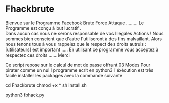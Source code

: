 # Fhackbrute
Bienvue sur le Programme Facebook Brute Force Attaque  ......... Le Programme est conçu à but lucratif .  
Dans aucun cas nous ne serons responsable de vos Illégales Actions ! Nous sommes bien conscient que d'autre l'utiliseront à des fins malvaillant. 
Alors nous tenons tous à vous rappelez que le respect des droits autruis : [utilisateurs] est important ..... 
En utilisant ce programme vous acceptez à respectez ces droits ...... Merci


Ce script repose sur le calcul de mot de passe offrant 03 Modes Pour pirater comme un nul ! programme ecrit en python3 l'éxécution est très facile installer les packages avec la commande suivante 

cd Fhackbrute 
chmod +x * 
sh install.sh
 
python3 fbhack.py
